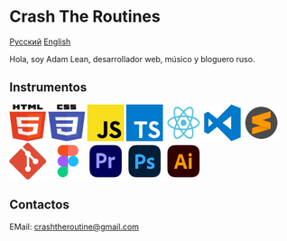 # Crash The Routines

[Русский](README_Ru.md) [English](README.md)

Hola, soy Adam Lean, desarrollador web, músico y bloguero ruso.

## Instrumentos

<img src="./svg/html5.svg" width="65" height="65"> <img src="./svg/css3.svg" width="65" height="65"> <img src="./svg/JS.svg" width="65" height="65"> <img src="./svg/typescript-logo-svgrepo-com.svg" width="65" height="65">
<img src="./svg/React.svg" width="65" height="65"> <img src="./svg/visual-studio-code-logo-svgrepo-com.svg" width="65" height="65"> <img src="./svg/sublime-text-svgrepo-com.svg" width="65" height="65"> <img src="./svg/git-icon-logo-svgrepo-com.svg" width="65" height="65">
<img src="./svg/figma-svgrepo-com.svg" width="65" height="65"> <img src="./svg/adobe-premiere-svgrepo-com.svg" width="65" height="65"> <img src="./svg/adobe-photoshop-svgrepo-com.svg" width="65" height="65"> <img src="./svg/adobe-illustrator-svgrepo-com.svg" width="65" height="65">

## Contactos

EMail: crashtheroutine@gmail.com
